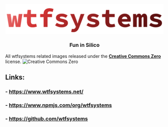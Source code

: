 ![wtfsystems](https://github.com/wtfsystems/.github/blob/main/wtf_logo_large.png)

<h3 align="center">Fun in Silico</h3>

All wtfsystems related images released under the __[Creative Commons Zero](http://creativecommons.org/publicdomain/zero/1.0/)__ license.
![Creative Commons Zero](https://licensebuttons.net/p/zero/1.0/80x15.png)

## Links:
### - https://www.wtfsystems.net/
### - https://www.npmjs.com/org/wtfsystems
### - https://github.com/wtfsystems

